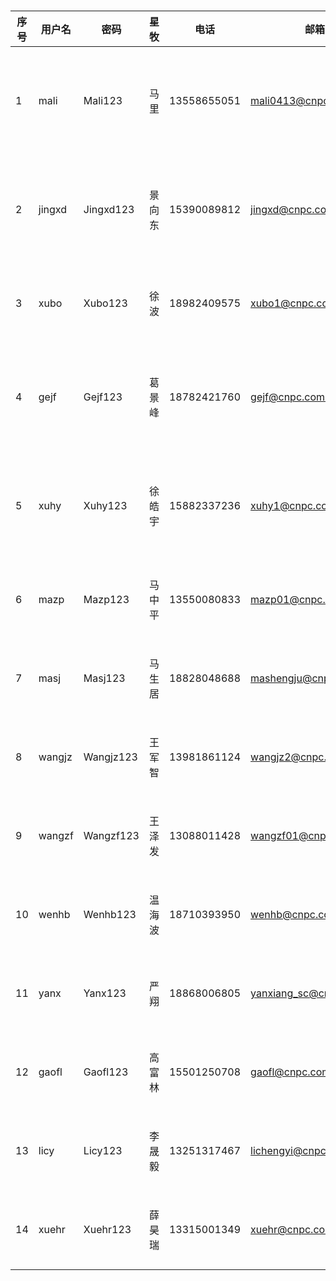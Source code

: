 ​	

| 序号 | 用户名 | 密码      | 星牧   | 电话        | 邮箱                                          | 岗位           | 角色        |
| ---- | ------ | --------- | ------ | ----------- | --------------------------------------------- | -------------- | ----------- |
| 1    | mali   | Mali123   | 马里   | 13558655051 | mali0413@cnpc.com.cn                          | 生产信息管理岗 | manager     |
| 2    | jingxd | Jingxd123 | 景向东 | 15390089812 | jingxd@cnpc.com.cn                            | 生产信息管理岗 | manager     |
| 3    | xubo   | Xubo123   | 徐波   | 18982409575 | xubo1@cnpc.com.cn                             | 项目监控岗     | user        |
| 4    | gejf   | Gejf123   | 葛景峰 | 18782421760 | gejf@cnpc.com.cn                              | 生产计划管理岗 | user        |
| 5    | xuhy   | Xuhy123   | 徐皓宇 | 15882337236 | xuhy1@cnpc.com.cn                             | 生产信息管理岗 | super_admin |
| 6    | mazp   | Mazp123   | 马中平 | 13550080833 | mazp01@cnpc.com.cn                            | 应急管理岗     | user        |
| 7    | masj   | Masj123   | 马生居 | 18828048688 | mashengju@cnpc.com.cn                         | 值班工程师     | user        |
| 8    | wangjz | Wangjz123 | 王军智 | 13981861124 | wangjz2@cnpc.com.cn                           | 值班工程师     | user        |
| 9    | wangzf | Wangzf123 | 王泽发 | 13088011428 | wangzf01@cnpc.com.cn                          | 项目监控岗     | user        |
| 10   | wenhb  | Wenhb123  | 温海波 | 18710393950 | wenhb@cnpc.com.cn                             | 项目评价岗     | user        |
| 11   | yanx   | Yanx123   | 严翔   | 18868006805 | yanxiang_sc@cnpc.com.cn                       | 项目监控岗     | user        |
| 12   | gaofl  | Gaofl123  | 高富林 | 15501250708 | [gaofl@cnpc.com.cn](mailto:gaofl@cnpc.com.cn) | 项目监控岗     | user        |
| 13   | licy   | Licy123   | 李晟毅 | 13251317467 | lichengyi@cnpc.com.cn                         | 项目监控岗     | user        |
| 14   | xuehr  | Xuehr123  | 薛昊瑞 | 13315001349 | [xuehr@cnpc.com.cn](mailto:xuehr@cnpc.com.cn) | 项目监控岗     | user        |

